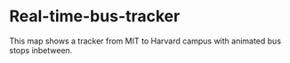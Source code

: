 # Real-time-bus-tracker
This map shows a tracker from MIT to Harvard campus with animated bus stops inbetween. 
